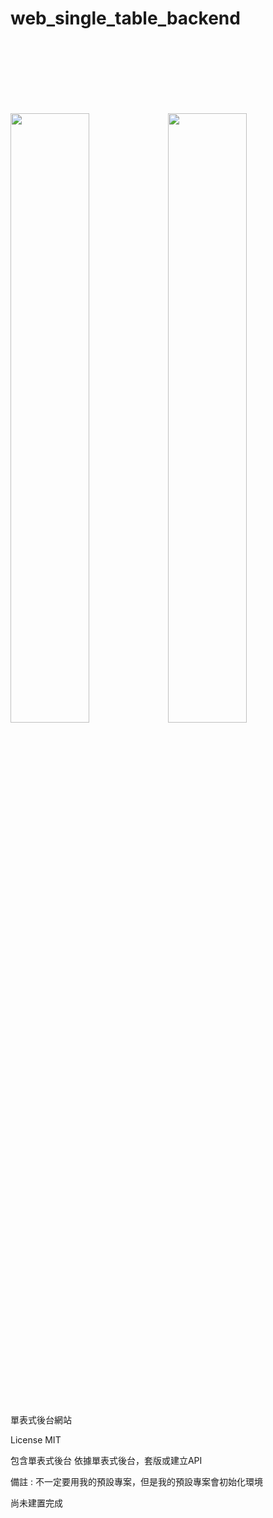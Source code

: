 # web_single_table_backend

<br>
<br>
<br>
<br>
<br>
<br>

<img src='https://github.com/hahaha0417/web_single_table_backend_demo/blob/master/p_h_p%20framework.png?raw=true' width=50%><img src='https://github.com/hahaha0417/web_single_table_backend_demo/blob/master/laravel.png' width=50%> 

<br>
<br>
<br>
<br>
<br>
<br>

單表式後台網站

License MIT

包含單表式後台
依據單表式後台，套版或建立API

備註 : 不一定要用我的預設專案，但是我的預設專案會初始化環境

尚未建置完成
